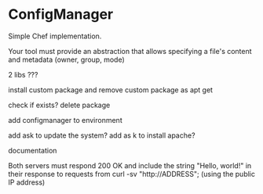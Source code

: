 # ConfigManager
Simple Chef implementation.

Your tool must provide an abstraction that allows specifying a file's content and metadata (owner, group, mode)

2 libs ???

install custom package and remove custom package as apt get

check if exists?
delete package

add configmanager to environment

add ask to update the system?
add as k to install apache?


documentation

Both servers must respond 200 OK and include the string "Hello, world!" in their response to requests from curl -sv "http://ADDRESS"; (using the public IP address)